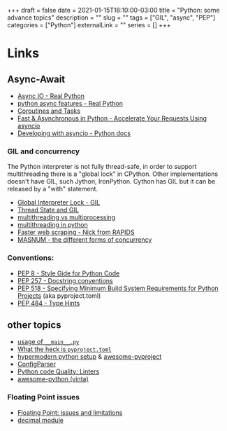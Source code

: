 +++ 
draft = false
date = 2021-01-15T18:10:00-03:00
title = "Python: some advance topics"
description = ""
slug = "" 
tags = ["GIL", "async", "PEP"]
categories = ["Python"]
externalLink = ""
series = []
+++


# Links

## Async-Await
- [Async IO - Real Python](https://realpython.com/async-io-python/)  
- [python async features - Real Python](https://realpython.com/python-async-features/)  
- [Coroutines and Tasks](https://docs.python.org/3/library/asyncio-task.html)
- [Fast & Asynchronous in Python - Accelerate Your Requests Using asyncio](https://towardsdatascience.com/fast-and-async-in-python-accelerate-your-requests-using-asyncio-62dafca83c33)
- [Developing with asyncio - Python docs](https://docs.python.org/3/library/asyncio-dev.html)


### GIL and concurrency
The Python interpreter is not fully thread-safe, in order to support multithreading there is a "global lock" in CPython. Other implementations doesn't have GIL, such Jython, IronPython. Cython has GIL but it can be released by a "with" statement.

- [Global Interpreter Lock - GIL](https://wiki.python.org/moin/GlobalInterpreterLock)
- [Thread State and GIL](https://docs.python.org/3/c-api/init.html#thread-state-and-the-global-interpreter-lock)
- [multithreading vs multiprocessing](https://medium.com/contentsquare-engineering-blog/multithreading-vs-multiprocessing-in-python-ece023ad55a)
- [multithreading in python](https://timber.io/blog/multiprocessing-vs-multithreading-in-python-what-you-need-to-know/#:~:text=The%20multiprocessing%20library%20gives%20each,modify%20the%20same%20memory%20concurrently.)
- [Faster web scraping - Nick from RAPIDS](https://beckernick.github.io/faster-web-scraping-python/)  
- [MASNUM - the different forms of concurrency](http://masnun.rocks/2016/10/06/async-python-the-different-forms-of-concurrency/)


### Conventions: 
- [PEP 8 - Style Gide for Python Code](https://www.python.org/dev/peps/pep-0008/)
- [PEP 257 - Docstring conventions](https://www.python.org/dev/peps/pep-0257/)
- [PEP 518 - Specifying Minimum Build System Requirements for Python Projects](https://www.python.org/dev/peps/pep-0518/) (aka pyproject.toml)
- [PEP 484 - Type Hints](https://www.python.org/dev/peps/pep-0484/#arbitrary-argument-lists-and-default-argument-values)


## other topics

- [usage of `__main__.py`](https://www.geeksforgeeks.org/usage-of-__main__-py-in-python/)
- [What the heck is `pyproject.toml`](https://snarky.ca/what-the-heck-is-pyproject-toml/)
- [hypermodern python setup](https://cjolowicz.github.io/posts/hypermodern-python-01-setup/) & [awesome-pyproject](https://github.com/carlosperate/awesome-pyproject)
- [ConfigParser](https://docs.python.org/3/library/configparser.html)
- [Python code Quality: Linters](https://realpython.com/python-code-quality/#linters)
- [awesome-python (vinta)](https://github.com/vinta/awesome-python)

### Floating Point issues
- [Floating Point: issues and limitations](https://docs.python.org/3/tutorial/floatingpoint.html)
- [decimal module](https://docs.python.org/3/library/decimal.html#module-decimal)

